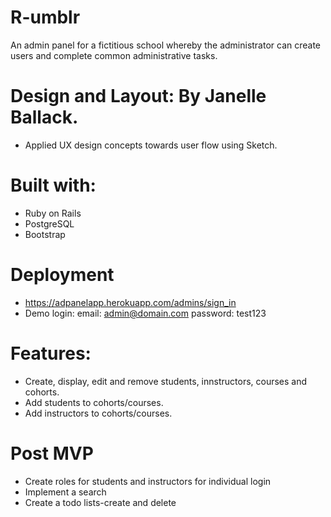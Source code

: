 # R-umblr

An admin panel for a fictitious school whereby the administrator can create users and complete common administrative tasks.

# Design and Layout: By Janelle Ballack. 
* Applied UX design concepts towards user flow using Sketch.

# Built with:
* Ruby on Rails
* PostgreSQL
* Bootstrap

# Deployment
  * https://adpanelapp.herokuapp.com/admins/sign_in
  * Demo login: 
      email: admin@domain.com   password: test123
  
# Features:
* Create, display, edit and remove students, innstructors, courses and cohorts.
* Add students to cohorts/courses.
* Add instructors to cohorts/courses.

# Post MVP
* Create roles for students and instructors for individual login
* Implement a search 
* Create a todo lists-create and delete



